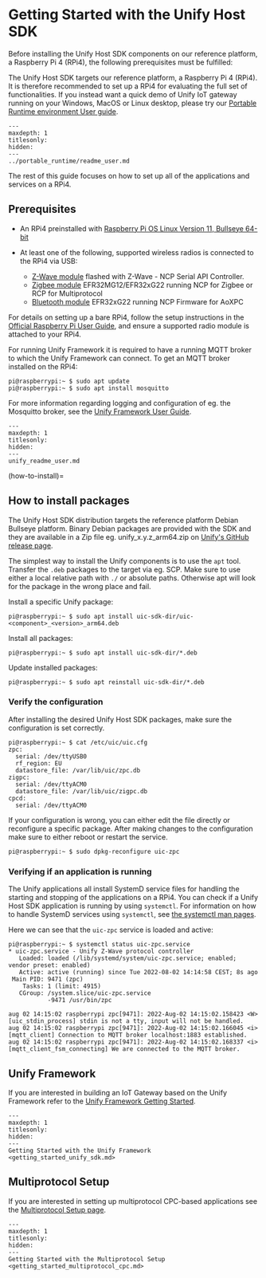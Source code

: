 # Getting Started with the Unify Host SDK

Before installing the Unify Host SDK components on our reference platform, a
Raspberry Pi 4 (RPi4), the following prerequisites must be fulfilled:

The Unify Host SDK targets our reference platform, a Raspberry Pi 4 (RPi4).
It is therefore recommended to set up a RPi4 for evaluating the full set of functionalities.
If you instead want a quick demo of Unify IoT gateway running on
your Windows, MacOS or Linux desktop, please try our
[Portable Runtime environment User guide](../portable_runtime/readme_user_cli.md).

```{toctree}
---
maxdepth: 1
titlesonly:
hidden:
---
../portable_runtime/readme_user.md
```

The rest of this guide focuses on how to set up all of the applications and
services on a RPi4.

## Prerequisites

- An RPi4 preinstalled with [Raspberry Pi OS Linux Version 11, Bullseye 64-bit](https://downloads.raspberrypi.org/raspios_lite_arm64/images/raspios_lite_arm64-2022-09-26/)

- At least one of the following, supported wireless radios is connected to the RPi4 via USB:
  - [Z-Wave module](https://www.silabs.com/wireless/z-wave) flashed with Z-Wave - NCP Serial API Controller.
  - [Zigbee module](https://www.silabs.com/wireless/zigbee) EFR32MG12/EFR32xG22 running NCP for Zigbee or RCP for Multiprotocol
  - [Bluetooth module](https://www.silabs.com/wireless/bluetooth) EFR32xG22 running NCP Firmware for AoXPC

For details on setting up a bare RPi4, follow the setup instructions in the
[Official Raspberry Pi User Guide](https://projects.raspberrypi.org/en/projects/raspberry-pi-setting-up),
and ensure a supported radio module is attached to your RPi4.

For running Unify Framework it is required to have a running MQTT broker to which the Unify Framework can connect.
To get an MQTT broker installed on the RPi4:

```console
pi@raspberrypi:~ $ sudo apt update
pi@raspberrypi:~ $ sudo apt install mosquitto
```

For more information regarding logging and configuration of eg. the Mosquitto
broker, see the [Unify Framework User Guide](unify_readme_user.md).

```{toctree}
---
maxdepth: 1
titlesonly:
hidden:
---
unify_readme_user.md
```

(how-to-install)=

## How to install packages

The Unify Host SDK distribution targets the reference platform Debian Bullseye
platform. Binary Debian packages are provided with the SDK and they are
available in a Zip file eg. unify_x.y.z_arm64.zip on
[Unify's GitHub release page](https://github.com/SiliconLabs/UnifySDK/releases).

The simplest way to install the Unify components is to use the `apt` tool.
Transfer the `.deb` packages to the target via eg. SCP. Make sure to use either
a local relative path with `./` or absolute paths. Otherwise apt will look
for the package in the wrong place and fail.

Install a specific Unify package:

```console
pi@raspberrypi:~ $ sudo apt install uic-sdk-dir/uic-<component>_<version>_arm64.deb
```

Install all packages:

 ```console
pi@raspberrypi:~ $ sudo apt install uic-sdk-dir/*.deb
```

Update installed packages:

 ```console
pi@raspberrypi:~ $ sudo apt reinstall uic-sdk-dir/*.deb
```

### Verify the configuration

After installing the desired Unify Host SDK packages, make sure the configuration is set correctly.

```console
pi@raspberrypi:~ $ cat /etc/uic/uic.cfg
zpc:
  serial: /dev/ttyUSB0
  rf_region: EU
  datastore_file: /var/lib/uic/zpc.db
zigpc:
  serial: /dev/ttyACM0
  datastore_file: /var/lib/uic/zigpc.db
cpcd:
  serial: /dev/ttyACM0
```

If your configuration is wrong, you can either edit the file directly or reconfigure a specific package.
After making changes to the configuration make sure to either reboot or restart the service.

```console
pi@raspberrypi:~ $ sudo dpkg-reconfigure uic-zpc
```

### Verifying if an application is running

The Unify applications all install SystemD service files for handling the starting and stopping of the applications on a RPi4.
You can check if a Unify Host SDK application is running by using `systemctl`.
For information on how to handle SystemD services using `systemctl`, see [the systemctl man pages](https://man7.org/linux/man-pages/man1/systemctl.1.html).

Here we can see that the `uic-zpc` service is loaded and active:

```console
pi@raspberrypi:~ $ systemctl status uic-zpc.service
* uic-zpc.service - Unify Z-Wave protocol controller
   Loaded: loaded (/lib/systemd/system/uic-zpc.service; enabled; vendor preset: enabled)
   Active: active (running) since Tue 2022-08-02 14:14:58 CEST; 8s ago
 Main PID: 9471 (zpc)
    Tasks: 1 (limit: 4915)
   CGroup: /system.slice/uic-zpc.service
           -9471 /usr/bin/zpc

aug 02 14:15:02 raspberrypi zpc[9471]: 2022-Aug-02 14:15:02.158423 <W> [uic_stdin_process] stdin is not a tty, input will not be handled.
aug 02 14:15:02 raspberrypi zpc[9471]: 2022-Aug-02 14:15:02.166045 <i> [mqtt_client] Connection to MQTT broker localhost:1883 established.
aug 02 14:15:02 raspberrypi zpc[9471]: 2022-Aug-02 14:15:02.168337 <i> [mqtt_client_fsm_connecting] We are connected to the MQTT broker.
```

## Unify Framework

If you are interested in building an IoT Gateway based on the Unify Framework refer to
the [Unify Framework Getting Started](getting_started_unify_sdk.md).

```{toctree}
---
maxdepth: 1
titlesonly:
hidden:
---
Getting Started with the Unify Framework <getting_started_unify_sdk.md>
```

## Multiprotocol Setup

If you are interested in setting up multiprotocol CPC-based applications
see the [Multiprotocol Setup page](getting_started_multiprotocol_cpc.md).

```{toctree}
---
maxdepth: 1
titlesonly:
hidden:
---
Getting Started with the Multiprotocol Setup <getting_started_multiprotocol_cpc.md>
```

